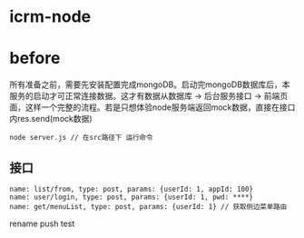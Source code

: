 <!--
 * @Author: jing.chen
 * @Date: 2020-08-28 15:31:09
 * @LastEditors: jing.chen
 * @LastEditTime: 2021-01-24 22:29:58
 * @Description: 
-->
# icrm-node
# before 
所有准备之前，需要先安装配置完成mongoDB。启动完mongoDB数据库后，本服务的启动才可正常连接数据。这才有数据从数据库 -> 后台服务接口 -> 前端页面，这样一个完整的流程。若是只想体验node服务端返回mock数据，直接在接口内res.send(mock数据)
```
node server.js // 在src路径下 运行命令
```
## 接口
```
name: list/from, type: post, params: {userId: 1, appId: 100} 
name: user/login, type: post, params: {userId: 1, pwd: ****} 
name: get/menuList, type: post, params: {userId: 1} // 获取侧边菜单路由
```
rename push test